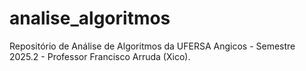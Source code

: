 # analise_algoritmos
Repositório de Análise de Algoritmos da UFERSA Angicos - Semestre 2025.2 - Professor Francisco Arruda (Xico).
